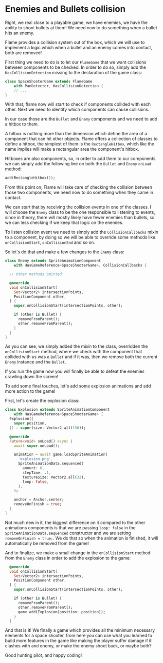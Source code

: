 # Enemies and Bullets collision

Right, we real close to a playable game, we have enemies, we have the ability to shoot bullets
at them! We need now to do something when a bullet hits an enemy.

Flame provides a collision system out of the box, which we will use to implement a logic which when
a bullet and an enemy comes into contact, both are removed!

First thing we need to do is to let our `FlameGame` that we want collisions between components to
be checked. In order to do so, simply add the `HasCollisionDetection` missing to the declaration
of the game class:

```dart
class SpaceShooterGame extends FlameGame
    with PanDetector, HasCollisionDetection {
    // ...
}
```

With that, flame now will start to check if components collided with each other. Next we need to
identify which components can cause collisions.

In our case those are the `Bullet` and `Enemy` components and we need to add a hitbox to them.

A hitbox is nothing more than the dimension which define the area of a component that can hit
other objects. Flame offers a collection of classes to define a hitbox, the simplest of them is
the `RectangleHitbox`, which like the name implies will make a rectangular area the component's
hitbox.

Hitboxes are also components, so, in order to add them to our components we can simply add
the following line on both the `Bullet` and `Enemy` `onLoad` method:

```dart
add(RectangleHitbox());
```

From this point on, Flame will take care of checking the collision between those two components,
we need now to do something when they came in contact.

We can start that by receiving the collision events in one of the classes. I will choose the
`Enemy` class to be the one responsible to listening to events, since in theory, there will
mostly likely have fewer enemies than bullets, so we can less checking if we keep that logic
on the enemies.

To listen collision event we need to simply add the `CollisionCallbacks` mixin to a component,
by doing so we will be able to override some methods like: `onCollisionStart`, `onCollisionEnd`
and so on.

So let's do that and make a few changes to the `Enemy` class:

```dart
class Enemy extends SpriteAnimationComponent
    with HasGameReference<SpaceShooterGame>, CollisionCallbacks {

  // Other methods omitted

  @override
  void onCollisionStart(
    Set<Vector2> intersectionPoints,
    PositionComponent other,
  ) {
    super.onCollisionStart(intersectionPoints, other);

    if (other is Bullet) {
      removeFromParent();
      other.removeFromParent();
    }
  }
}
```

As you can see, we simply added the mixin to the class, overridden the `onCollisionStart` method,
where we check with the component that collided with us was a `Bullet` and if it was, then
we remove both the current `Enemy` instance and the `Bullet`.

If you run the game now you will finally be able to defeat the enemies crawling down the screen!

To add some final touches, let's add some explosion animations and add more action to the game!

First, let's create the explosion class:

```dart
class Explosion extends SpriteAnimationComponent
    with HasGameReference<SpaceShooterGame> {
  Explosion({
    super.position,
  }) : super(size: Vector2.all(150));

  @override
  Future<void> onLoad() async {
    await super.onLoad();

    animation = await game.loadSpriteAnimation(
      'explosion.png',
      SpriteAnimationData.sequenced(
        amount: 6,
        stepTime: .1,
        textureSize: Vector2.all(32),
        loop: false,
      ),
    );

    anchor = Anchor.center;
    removeOnFinish = true;
  }
}
```

Not much new in it, the biggest difference on it compared to the other animations components is
that we are passing `loop: false` in the `SpriteAnimationData.sequenced` constructor and we are
setting `removeOnFinish = true;`. We do that so when the animation is finished, it will
automatically be removed from the game!

And to finalize, we make a small change in the `onCollisionStart` method from the `Enemy` class
in order to add the explosion to the game:

```dart
  @override
  void onCollisionStart(
    Set<Vector2> intersectionPoints,
    PositionComponent other,
  ) {
    super.onCollisionStart(intersectionPoints, other);

    if (other is Bullet) {
      removeFromParent();
      other.removeFromParent();
      game.add(Explosion(position: position));
    }
  }
```

And that is it! We finally a game which provides all the minimum necessary elements for a space
shooter, from here you can use what you learned to build more features in the game like making
the player suffer damage if it clashes with and enemy, or make the enemy shoot back, or maybe
both?

Good hunting pilot, and happy coding!

